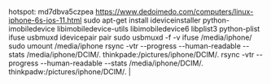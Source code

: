 hotspot: md7dbva5czpea
https://www.dedoimedo.com/computers/linux-iphone-6s-ios-11.html
sudo apt-get install ideviceinstaller python-imobiledevice libimobiledevice-utils libimobiledevice6 libplist3 python-plist ifuse usbmuxd
idevicepair pair
sudo usbmuxd -f -v
ifuse /media/iphone/
sudo umount /media/iphone
rsync -vtr --progress --human-readable --stats /media/iphone/DCIM/. thinkpade:/pictures/iphone/DCIM/.
rsync -vtr --progress --human-readable --stats /media/iphone/DCIM/. thinkpadw:/pictures/iphone/DCIM/.
                                                                            |

